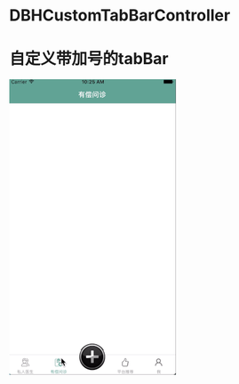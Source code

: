 # DBHCustomTabBarController
# 自定义带加号的tabBar
![img](https://github.com/245427794/Image/blob/master/DBHCustomTabBarController.gif)
